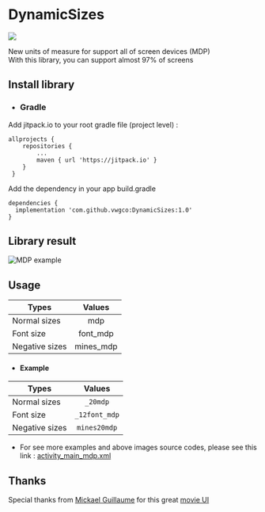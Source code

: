 # DynamicSizes

[![](https://jitpack.io/v/MrNouri/DynamicSizes.svg)](https://jitpack.io/#MrNouri/DynamicSizes)

New units of measure for support all of screen devices (MDP)<br>
With this library, you can support almost 97% of screens

## Install library
* ### Gradle
Add jitpack.io to your root gradle file (project level) :
```
allprojects {
 	repositories {
 		...
 		maven { url 'https://jitpack.io' }
 	}
 }
 ```
 Add the dependency in your app build.gradle
 ```
dependencies {
   implementation 'com.github.vwgco:DynamicSizes:1.0'
}
 ```
## Library result
![MDP example](https://raw.githubusercontent.com/vwgco/DynamicSizes/master/MDP_preview-min.jpg) 
 

## Usage

| Types | Values |
|---|:---:|
| Normal sizes  | mdp |
| Font size  | font_mdp |
| Negative sizes  | mines_mdp |

* #### Example
| Types | Values |
|---|:---:|
| Normal sizes  | ```_20mdp``` |
| Font size  | ```_12font_mdp``` |
| Negative sizes  | ```mines20mdp``` |

* For see more examples and above images source codes, please see this link : [activity_main_mdp.xml](https://github.com/vwgco/DynamicSizes/blob/master/app/src/main/res/layout/activity_main_mdp.xml)

## Thanks
Special thanks from [Mickael Guillaume](https://www.uplabs.com/guillaumemick) for this great [movie UI](https://www.uplabs.com/posts/movies-e0f9c1ea-a644-4666-857b-10933c4089ca)
